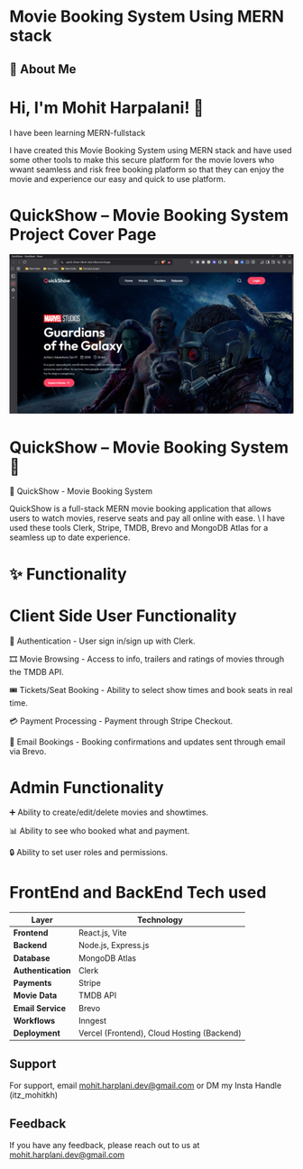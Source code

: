 
# Movie Booking System Using MERN stack 

## 🚀 About Me
# Hi, I'm Mohit Harpalani! 👋
I have been learning MERN-fullstack 

I have created this Movie Booking System using MERN stack and have used some other tools to make this secure platform for the movie lovers who wwant seamless and risk free booking platform so that they can enjoy the movie and experience our easy and quick to use platform.

# QuickShow – Movie Booking System Project Cover Page 
![movie booking cover page](https://github.com/Mo-hitDXB/QuickShow-FullStack/blob/690b55ba316bfea9179b06805b0b524c4f6db2f6/client/movie%20booking%20system%20coverpage.png)

# QuickShow – Movie Booking System 🎥

🎥 QuickShow - Movie Booking System

QuickShow is a full-stack MERN movie booking application that allows users to watch movies, reserve seats and pay all online with ease. \ I have used these tools  Clerk, Stripe, TMDB, Brevo and MongoDB Atlas for a seamless up to date experience.


# ✨ Functionality

# Client Side User Functionality

🔐 Authentication - User sign in/sign up with Clerk.

🎞 Movie Browsing - Access to info, trailers and ratings of movies through the TMDB API.

🎟 Tickets/Seat Booking - Ability to select show times and book seats in real time.

💳 Payment Processing - Payment through Stripe Checkout.

📧 Email Bookings - Booking confirmations and updates sent through email via Brevo.

# Admin Functionality

➕ Ability to create/edit/delete movies and showtimes.

📊 Ability to see who booked what and payment.

🔒 Ability to set user roles and permissions.

# FrontEnd and BackEnd Tech used 
| Layer              | Technology                                 |
| ------------------ | ------------------------------------------ |
| **Frontend**       | React.js, Vite                             |
| **Backend**        | Node.js, Express.js                        |
| **Database**       | MongoDB Atlas                              |
| **Authentication** | Clerk                                      |
| **Payments**       | Stripe                                     |
| **Movie Data**     | TMDB API                                   |
| **Email Service**  | Brevo                                      |
| **Workflows**      | Inngest                                    |
| **Deployment**     | Vercel (Frontend), Cloud Hosting (Backend) |


## Support

For support, email mohit.harplani.dev@gmail.com or DM my Insta Handle (itz_mohitkh)

## Feedback

If you have any feedback, please reach out to us at mohit.harplani.dev@gmail.com



